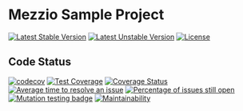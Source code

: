# Mezzio Sample Project

[![Latest Stable Version](https://poser.pugx.org/mimmi20/mezzio-sample-project/v/stable?format=flat-square)](https://packagist.org/packages/mimmi20/mezzio-sample-project)
[![Latest Unstable Version](https://poser.pugx.org/mimmi20/mezzio-sample-project/v/unstable?format=flat-square)](https://packagist.org/packages/mimmi20/mezzio-sample-project)
[![License](https://poser.pugx.org/mimmi20/mezzio-sample-project/license?format=flat-square)](https://packagist.org/packages/mimmi20/mezzio-sample-project)

## Code Status

[![codecov](https://codecov.io/gh/mimmi20/mezzio-sample-project/branch/master/graph/badge.svg)](https://codecov.io/gh/mimmi20/mezzio-sample-project)
[![Test Coverage](https://api.codeclimate.com/v1/badges/10175c512caa8d9a4c09/test_coverage)](https://codeclimate.com/github/mimmi20/mezzio-sample-project/test_coverage)
[![Coverage Status](https://coveralls.io/repos/github/mimmi20/mezzio-sample-project/badge.svg?branch=updates)](https://coveralls.io/github/mimmi20/mezzio-sample-project?branch=updates)
[![Average time to resolve an issue](https://isitmaintained.com/badge/resolution/mimmi20/mezzio-sample-project.svg)](https://isitmaintained.com/project/mimmi20/mezzio-sample-project "Average time to resolve an issue")
[![Percentage of issues still open](https://isitmaintained.com/badge/open/mimmi20/mezzio-sample-project.svg)](https://isitmaintained.com/project/mimmi20/mezzio-sample-project "Percentage of issues still open")
[![Mutation testing badge](https://img.shields.io/endpoint?style=flat&url=https%3A%2F%2Fbadge-api.stryker-mutator.io%2Fgithub.com%2Fmimmi20%2Fmezzio-sample-project%2Fmaster)](https://dashboard.stryker-mutator.io/reports/github.com/mimmi20/mezzio-sample-project/master)
[![Maintainability](https://api.codeclimate.com/v1/badges/10175c512caa8d9a4c09/maintainability)](https://codeclimate.com/github/mimmi20/mezzio-sample-project/maintainability)
